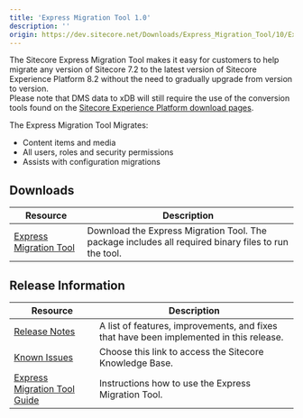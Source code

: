 ```yaml
---
title: 'Express Migration Tool 1.0'
description: ''
origin: https://dev.sitecore.net/Downloads/Express_Migration_Tool/10/Express_Migration_Tool_10_Initial_Release
---
```


The Sitecore Express Migration Tool makes it easy for customers to help migrate any version of Sitecore 7.2 to the latest version of Sitecore Experience Platform 8.2 without the need to gradually upgrade from version to version.  
Please note that DMS data to xDB will still require the use of the conversion tools found on the [Sitecore Experience Platform download pages](/downloads/Sitecore_Experience_Platform).

The Express Migration Tool Migrates:

- Content items and media
- All users, roles and security permissions
- Assists with configuration migrations

## Downloads

| Resource                                                                                                                                                                                                                        | Description                                                                                          |
| ------------------------------------------------------------------------------------------------------------------------------------------------------------------------------------------------------------------------------- | ---------------------------------------------------------------------------------------------------- |
| [Express Migration Tool](https://scdp.blob.core.windows.net/downloads/Express%20Migration%20Tool/10/Express%20Migration%20Tool%2010%20Initial%20Release/Secure/Sitecore%20Express%20Migration%20Tool%201.0%20rev.%20160811.zip) | Download the Express Migration Tool. The package includes all required binary files to run the tool. |

## Release Information

| Resource                                                                                                                                                                                                   | Description                                                                             |
| ---------------------------------------------------------------------------------------------------------------------------------------------------------------------------------------------------------- | --------------------------------------------------------------------------------------- |
| [Release Notes](/downloads/Express_Migration_Tool/10/Express_Migration_Tool_10_Initial_Release/Release_Notes)                                                                                              | A list of features, improvements, and fixes that have been implemented in this release. |
| [Known Issues](https://kb.sitecore.net/articles/631685)                                                                                                                                                    | Choose this link to access the Sitecore Knowledge Base.                                 |
| [Express Migration Tool Guide](https://scdp.blob.core.windows.net/downloads/Express%20Migration%20Tool/10/Express%20Migration%20Tool%2010%20Initial%20Release/Secure/Express-migration-tool-1.0-guide.pdf) | Instructions how to use the Express Migration Tool.                                     |
